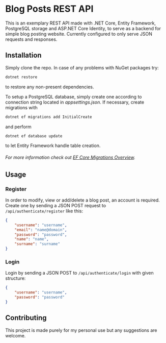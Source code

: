 # Blog Posts REST API

This is an exemplary REST API made with .NET Core, Entity Framework, PostgreSQL storage and ASP.NET Core Identity, to serve as a backend for simple blog posting website. Currently configured to only serve JSON requests and responses.

## Installation

Simply clone the repo. In case of any problems with NuGet packages try:

```cmd
dotnet restore
```
to restore any non-present dependencies.



To setup a PostgreSQL database, simply create one according to connection string located in *appsettings.json*. If necessary, create migrations with

```cmd 
dotnet ef migrations add InitialCreate
```

 and perform 

```cmd 
dotnet ef database update
``` 
to let Entity Framework handle table creation.

###### For more information check out [EF Core Migrations Overview](https://docs.microsoft.com/en-us/ef/core/managing-schemas/migrations/?tabs=dotnet-core-cli).

## Usage
### Register
 In order to modify, view or add/delete a blog post, an account is required. Create one by sending a JSON POST request to ```/api/authenticate/register``` like this:
```JSON
{
    "username": "username",
    "email": "name@domain",
    "password": "password",
    "name": "name",
    "surname": "surname"
}
```

### Login
Login by sending a JSON POST to ``` /api/authenticate/login ``` with given structure:
```JSON
{
    "username": "username",
    "password": "password"
}
```

## Contributing
This project is made purely for my personal use but any suggestions are welcome.
